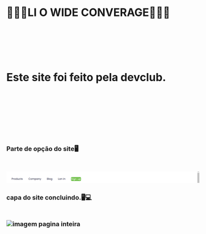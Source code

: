 <h1> 💁🏾‍♀️LI O WIDE CONVERAGE💁🏾‍♀️<h1>
<br>
<br>
<p> Este site foi feito pela devclub.<p>
<br>
<br>
<br>
<h3>Parte de opção do site🖥️<h3>
<br>
<img src="https://github.com/TamiresValentim/Li-o-wide-converage-1/blob/master/images/wide%20coverage.parte.de.cima.png?raw=true" alt="opção">
<br>
<h3>capa do site concluindo.🖥️💻<h3>
<br>
<img src="https://github.com/TamiresValentim/Li-o-wide-converage-1/blob/master/images/wide.coverage.tel%C3%A3o.png?raw=true" alt="imagem pagina inteira">
